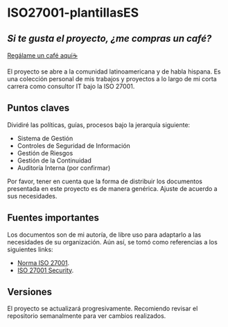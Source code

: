 # ISO27001-plantillasES

## _Si te gusta el proyecto, ¿me compras un café?_

[Regálame un café aquí☕](https://www.buymeacoffee.com/ancashino)

El proyecto se abre a la comunidad latinoamericana y de habla hispana. Es una colección personal de mis trabajos y proyectos a lo largo de mi corta carrera como consultor IT bajo la ISO 27001.

## Puntos claves

Dividiré las políticas, guías, procesos bajo la jerarquía siguiente:

- Sistema de Gestión
- Controles de Seguridad de Información
- Gestión de Riesgos
- Gestión de la Continuidad
- Auditoría Interna (por confirmar)

Por favor, tener en cuenta que la forma de distribuir los documentos presentada en este proyecto es de manera genérica. Ajuste de acuerdo a sus necesidades.

## Fuentes importantes

Los documentos son de mi autoría, de libre uso para adaptarlo a las necesidades de su organización. Aún así, se tomó como referencias a los siguientes links:

- [Norma ISO 27001](http://www.iso.org/iso/iso27001).
- [ISO 27001 Security](http://www.iso27001security.com/html/27001.html).

## Versiones

El proyecto se actualizará progresivamente. Recomiendo revisar el repositorio semanalmente para ver cambios realizados.
